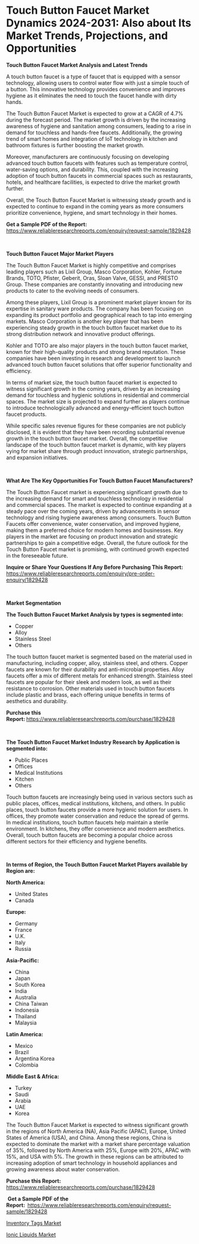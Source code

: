 <p><h1>Touch Button Faucet Market Dynamics 2024-2031: Also about Its Market Trends, Projections, and Opportunities</h1></p><p><strong>Touch Button Faucet Market Analysis and Latest Trends</strong></p>
<p><p>A touch button faucet is a type of faucet that is equipped with a sensor technology, allowing users to control water flow with just a simple touch of a button. This innovative technology provides convenience and improves hygiene as it eliminates the need to touch the faucet handle with dirty hands.</p><p>The Touch Button Faucet Market is expected to grow at a CAGR of 4.7% during the forecast period. The market growth is driven by the increasing awareness of hygiene and sanitation among consumers, leading to a rise in demand for touchless and hands-free faucets. Additionally, the growing trend of smart homes and integration of IoT technology in kitchen and bathroom fixtures is further boosting the market growth.</p><p>Moreover, manufacturers are continuously focusing on developing advanced touch button faucets with features such as temperature control, water-saving options, and durability. This, coupled with the increasing adoption of touch button faucets in commercial spaces such as restaurants, hotels, and healthcare facilities, is expected to drive the market growth further.</p><p>Overall, the Touch Button Faucet Market is witnessing steady growth and is expected to continue to expand in the coming years as more consumers prioritize convenience, hygiene, and smart technology in their homes.</p></p>
<p><strong>Get a Sample PDF of the Report:&nbsp;</strong> <a href="https://www.reliableresearchreports.com/enquiry/request-sample/1829428">https://www.reliableresearchreports.com/enquiry/request-sample/1829428</a></p>
<p>&nbsp;</p>
<p><strong>Touch Button Faucet Major Market Players</strong></p>
<p><p>The Touch Button Faucet Market is highly competitive and comprises leading players such as Lixil Group, Masco Corporation, Kohler, Fortune Brands, TOTO, Pfister, Geberit, Oras, Sloan Valve, GESSI, and PRESTO Group. These companies are constantly innovating and introducing new products to cater to the evolving needs of consumers.</p><p>Among these players, Lixil Group is a prominent market player known for its expertise in sanitary ware products. The company has been focusing on expanding its product portfolio and geographical reach to tap into emerging markets. Masco Corporation is another key player that has been experiencing steady growth in the touch button faucet market due to its strong distribution network and innovative product offerings.</p><p>Kohler and TOTO are also major players in the touch button faucet market, known for their high-quality products and strong brand reputation. These companies have been investing in research and development to launch advanced touch button faucet solutions that offer superior functionality and efficiency.</p><p>In terms of market size, the touch button faucet market is expected to witness significant growth in the coming years, driven by an increasing demand for touchless and hygienic solutions in residential and commercial spaces. The market size is projected to expand further as players continue to introduce technologically advanced and energy-efficient touch button faucet products.</p><p>While specific sales revenue figures for these companies are not publicly disclosed, it is evident that they have been recording substantial revenue growth in the touch button faucet market. Overall, the competitive landscape of the touch button faucet market is dynamic, with key players vying for market share through product innovation, strategic partnerships, and expansion initiatives.</p></p>
<p>&nbsp;</p>
<p><strong>What Are The Key Opportunities For Touch Button Faucet Manufacturers?</strong></p>
<p><p>The Touch Button Faucet market is experiencing significant growth due to the increasing demand for smart and touchless technology in residential and commercial spaces. The market is expected to continue expanding at a steady pace over the coming years, driven by advancements in sensor technology and rising hygiene awareness among consumers. Touch Button Faucets offer convenience, water conservation, and improved hygiene, making them a preferred choice for modern homes and businesses. Key players in the market are focusing on product innovation and strategic partnerships to gain a competitive edge. Overall, the future outlook for the Touch Button Faucet market is promising, with continued growth expected in the foreseeable future.</p></p>
<p><strong>Inquire or Share Your Questions If Any Before Purchasing This Report:</strong> <a href="https://www.reliableresearchreports.com/enquiry/pre-order-enquiry/1829428">https://www.reliableresearchreports.com/enquiry/pre-order-enquiry/1829428</a></p>
<p>&nbsp;</p>
<p><strong>Market Segmentation</strong></p>
<p><strong>The Touch Button Faucet Market Analysis by types is segmented into:</strong></p>
<p><ul><li>Copper</li><li>Alloy</li><li>Stainless Steel</li><li>Others</li></ul></p>
<p><p>The touch button faucet market is segmented based on the material used in manufacturing, including copper, alloy, stainless steel, and others. Copper faucets are known for their durability and anti-microbial properties. Alloy faucets offer a mix of different metals for enhanced strength. Stainless steel faucets are popular for their sleek and modern look, as well as their resistance to corrosion. Other materials used in touch button faucets include plastic and brass, each offering unique benefits in terms of aesthetics and durability.</p></p>
<p><strong>Purchase this Report:&nbsp;</strong><a href="https://www.reliableresearchreports.com/purchase/1829428">https://www.reliableresearchreports.com/purchase/1829428</a></p>
<p>&nbsp;</p>
<p><strong>The Touch Button Faucet Market Industry Research by Application is segmented into:</strong></p>
<p><ul><li>Public Places</li><li>Offices</li><li>Medical Institutions</li><li>Kitchen</li><li>Others</li></ul></p>
<p><p>Touch button faucets are increasingly being used in various sectors such as public places, offices, medical institutions, kitchens, and others. In public places, touch button faucets provide a more hygienic solution for users. In offices, they promote water conservation and reduce the spread of germs. In medical institutions, touch button faucets help maintain a sterile environment. In kitchens, they offer convenience and modern aesthetics. Overall, touch button faucets are becoming a popular choice across different sectors for their efficiency and hygiene benefits.</p></p>
<p>&nbsp;</p>
<p><strong>In terms of Region, the Touch Button Faucet Market Players available by Region are:</strong></p>
<p>
    <p> <strong> North America: </strong>
        <ul>
            <li>United States</li>
            <li>Canada</li>
        </ul>
        </p> 
    <p> <strong> Europe: </strong>
        <ul>
            <li>Germany</li>
            <li>France</li>
            <li>U.K.</li>
            <li>Italy</li>
            <li>Russia</li>
        </ul>
        </p> 
    <p> <strong> Asia-Pacific: </strong>
        <ul>
            <li>China</li>
            <li>Japan</li>
            <li>South Korea</li>
            <li>India</li>
            <li>Australia</li>
            <li>China Taiwan</li>
            <li>Indonesia</li>
            <li>Thailand</li>
            <li>Malaysia</li>
        </ul>
        </p> 
    <p> <strong> Latin America: </strong>
        <ul>
            <li>Mexico</li>
            <li>Brazil</li>
            <li>Argentina Korea</li>
            <li>Colombia</li>
        </ul>
        </p> 
    <p> <strong> Middle East & Africa: </strong>
        <ul>
            <li>Turkey</li>
            <li>Saudi</li>
            <li>Arabia</li>
            <li>UAE</li>
            <li>Korea</li>
        </ul>
    </p>
    </p>
<p><p>The Touch Button Faucet Market is expected to witness significant growth in the regions of North America (NA), Asia Pacific (APAC), Europe, United States of America (USA), and China. Among these regions, China is expected to dominate the market with a market share percentage valuation of 35%, followed by North America with 25%, Europe with 20%, APAC with 15%, and USA with 5%. The growth in these regions can be attributed to increasing adoption of smart technology in household appliances and growing awareness about water conservation.</p></p>
<p><strong>Purchase this Report: </strong><a href="https://www.reliableresearchreports.com/purchase/1829428">https://www.reliableresearchreports.com/purchase/1829428</a></p>
<p>&nbsp;<strong>Get a Sample PDF of the Report:&nbsp;&nbsp;</strong><a href="https://www.reliableresearchreports.com/enquiry/request-sample/1829428">https://www.reliableresearchreports.com/enquiry/request-sample/1829428</a></p>
<p><strong></strong></p>
<p><p><a href="https://invited-way-688.notion.site/Inventory-Tags-Market-Size-and-Growth-Market-Segmentation-Regional-and-Country-Breakdowns-and-Mar-a5f29fcf5b9a4efbbea1494c6930c158">Inventory Tags Market</a></p><p><a href="https://mire-aunt-385.notion.site/Ionic-Liquids-Market-Size-Reflecting-a-Forecast-Till-2031-Market-By-Type-By-Application-and-By-Geo-5cbf63d358ab4c58a7c3af73588082f6">Ionic Liquids Market</a></p></p>